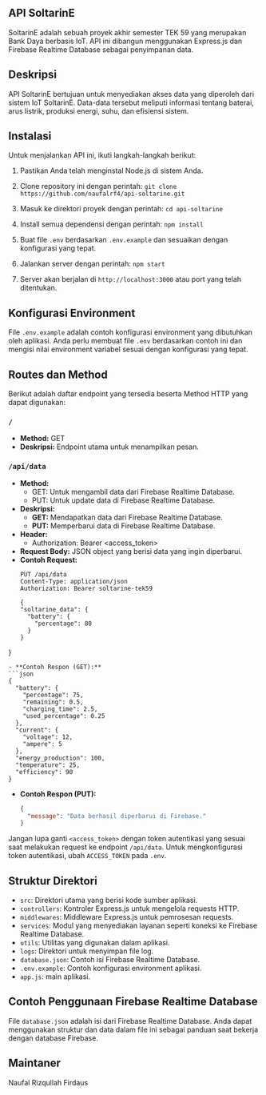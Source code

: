 
## API SoltarinE

SoltarinE adalah sebuah proyek akhir semester TEK 59 yang merupakan Bank Daya berbasis IoT. API ini dibangun menggunakan Express.js dan Firebase Realtime Database sebagai penyimpanan data.

## Deskripsi
API SoltarinE bertujuan untuk menyediakan akses data yang diperoleh dari sistem IoT SoltarinE. Data-data tersebut meliputi informasi tentang baterai, arus listrik, produksi energi, suhu, dan efisiensi sistem.

## Instalasi
Untuk menjalankan API ini, ikuti langkah-langkah berikut:

1. Pastikan Anda telah menginstal Node.js di sistem Anda.

2. Clone repository ini dengan perintah:
```git clone https://github.com/naufalrf4/api-soltarine.git```

3. Masuk ke direktori proyek dengan perintah:
```cd api-soltarine```

4. Install semua dependensi dengan perintah:
```npm install```

5. Buat file `.env` berdasarkan `.env.example` dan sesuaikan dengan konfigurasi yang tepat.

6. Jalankan server dengan perintah:
```npm start```

7. Server akan berjalan di `http://localhost:3000` atau port yang telah ditentukan.

## Konfigurasi Environment
File `.env.example` adalah contoh konfigurasi environment yang dibutuhkan oleh aplikasi. Anda perlu membuat file `.env` berdasarkan contoh ini dan mengisi nilai environment variabel sesuai dengan konfigurasi yang tepat.

## Routes dan Method

Berikut adalah daftar endpoint yang tersedia beserta Method HTTP yang dapat digunakan:

### `/`

- **Method:** GET
- **Deskripsi:** Endpoint utama untuk menampilkan pesan.

### `/api/data`

- **Method:** 
  - GET: Untuk mengambil data dari Firebase Realtime Database.
  - PUT: Untuk update data di Firebase Realtime Database.
- **Deskripsi:** 
  - **GET:** Mendapatkan data dari Firebase Realtime Database.
  - **PUT:** Memperbarui data di Firebase Realtime Database.
- **Header:** 
  - Authorization: Bearer <access_token>
- **Request Body:** JSON object yang berisi data yang ingin diperbarui.
- **Contoh Request:**
  ```http
  PUT /api/data
  Content-Type: application/json
  Authorization: Bearer soltarine-tek59

  {
  "soltarine_data": {
    "battery": {
      "percentage": 80
    }
  }
}
  ```
- **Contoh Respon (GET):**
  ```json
  {
    "battery": {
      "percentage": 75,
      "remaining": 0.5,
      "charging_time": 2.5,
      "used_percentage": 0.25
    },
    "current": {
      "voltage": 12,
      "ampere": 5
    },
    "energy_production": 100,
    "temperature": 25,
    "efficiency": 90
  }
  ```
- **Contoh Respon (PUT):**
  ```json
  {
    "message": "Data berhasil diperbarui di Firebase."
  }
  ```

Jangan lupa ganti `<access_token>` dengan token autentikasi yang sesuai saat melakukan request ke endpoint `/api/data`. Untuk mengkonfigurasi token autentikasi, ubah ```ACCESS_TOKEN``` pada ```.env```.

## Struktur Direktori
- `src`: Direktori utama yang berisi kode sumber aplikasi.
- `controllers`: Kontroler Express.js untuk mengelola requests HTTP.
- `middlewares`: Middleware Express.js untuk pemrosesan requests.
- `services`: Modul yang menyediakan layanan seperti koneksi ke Firebase Realtime Database.
- `utils`: Utilitas yang digunakan dalam aplikasi.
- `logs`: Direktori untuk menyimpan file log.
- `database.json`: Contoh isi Firebase Realtime Database.
- `.env.example`: Contoh konfigurasi environment aplikasi.
- `app.js`: main aplikasi.

## Contoh Penggunaan Firebase Realtime Database
File `database.json` adalah isi dari Firebase Realtime Database. Anda dapat menggunakan struktur dan data dalam file ini sebagai panduan saat bekerja dengan database Firebase.

## Maintaner
Naufal Rizqullah Firdaus
